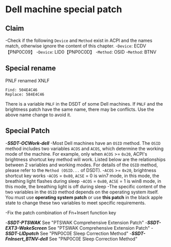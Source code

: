 # Dell machine special patch

## Claim

-Check if the following `Device` and `Method` exist in ACPI and the names match, otherwise ignore the content of this chapter.
  -`Device`: ECDV【PNP0C09】
  -`Device`: LID0【PNP0C0D】
  -`Method`: OSID
  -`Method`: BTNV

## Special rename

PNLF renamed XNLF

```text
Find: 504E4C46
Replace: 584E4C46
```

There is a variable `PNLF` in the DSDT of some Dell machines. If `PNLF` and the brightness patch have the same name, there may be conflicts. Use the above name change to avoid it.

## Special Patch

-***SSDT-OCWork-dell***
  -Most Dell machines have an `OSID` method. The `OSID` method includes two variables `ACOS` and `ACOS`, which determine the working mode of the machine. For example, only when `ACOS` >= `0x20`, ACPI's brightness shortcut key method will work. Listed below are the relationships between 2 variables and working modes. For details of the `OSID` method, please refer to the `Method (OSID...` of DSDT).
    -`ACOS` >= `0x20`, brightness shortcut key works
    -`ACOS` = `0x80`, `ACSE` = 0 is win7 mode, in this mode, the breathing light flashes during sleep
    -`ACOS` = `0x80`, `ACSE` = 1 is win8 mode, in this mode, the breathing light is off during sleep
  -The specific content of the two variables in the `OSID` method depends on the operating system itself. You must use **operating system patch** or use **this patch** in the black apple state to change these two variables to meet specific requirements.

-Fix the patch combination of Fn+Insert function key
  
  -***SSDT-PTSWAK*** See "PTSWAK Comprehensive Extension Patch"
  -***SSDT-EXT3-WakeScreen*** See "PTSWAK Comprehensive Extension Patch"
  -***SSDT-LIDpatch*** See "PNP0C0E Sleep Correction Method"
  -***SSDT-FnInsert_BTNV-dell*** See "PNP0C0E Sleep Correction Method"
